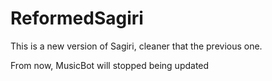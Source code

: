 # ReformedSagiri

This is a new version of Sagiri, cleaner that the previous one.

From now, MusicBot will stopped being updated
